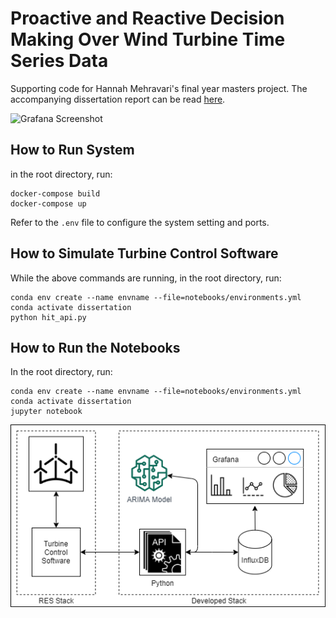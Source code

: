 # Proactive and Reactive Decision Making Over Wind Turbine Time Series Data

Supporting code for Hannah Mehravari's final year masters project. The accompanying dissertation report can be read [here](https://github.com/hannahmehravari/dissertation/blob/main/report.pdf).

![Grafana Screenshot](front_end.gif)

## How to Run System
in the root directory, run:
```
docker-compose build
docker-compose up
```
Refer to the `.env` file to configure the system setting and ports.

## How to Simulate Turbine Control Software
While the above commands are running, in the root directory, run:
```
conda env create --name envname --file=notebooks/environments.yml
conda activate dissertation
python hit_api.py
```

## How to Run the Notebooks
In the root directory, run:
```
conda env create --name envname --file=notebooks/environments.yml
conda activate dissertation
jupyter notebook
```

![System Architecture](system_architecture.png)



